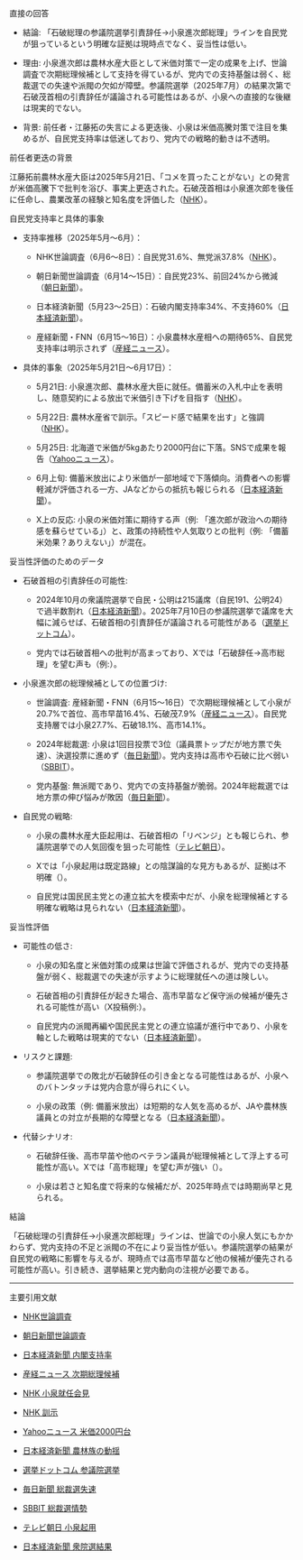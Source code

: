 直接の回答

- 結論: 「石破総理の参議院選挙引責辞任→小泉進次郎総理」ラインを自民党が狙っているという明確な証拠は現時点でなく、妥当性は低い。
    
- 理由: 小泉進次郎は農林水産大臣として米価対策で一定の成果を上げ、世論調査で次期総理候補として支持を得ているが、党内での支持基盤は弱く、総裁選での失速や派閥の欠如が障壁。参議院選挙（2025年7月）の結果次第で石破茂首相の引責辞任が議論される可能性はあるが、小泉への直接的な後継は現実的でない。
    
- 背景: 前任者・江藤拓の失言による更迭後、小泉は米価高騰対策で注目を集めるが、自民党支持率は低迷しており、党内での戦略的動きは不透明。
    

前任者更迭の背景

江藤拓前農林水産大臣は2025年5月21日、「コメを買ったことがない」との発言が米価高騰下で批判を浴び、事実上更迭された。石破茂首相は小泉進次郎を後任に任命し、農業改革の経験と知名度を評価した（[NHK](https://www3.nhk.or.jp/news/html/20250521/k10014811761000.html)）。

自民党支持率と具体的事象

- 支持率推移（2025年5月～6月）：
    
    - NHK世論調査（6月6～8日）：自民党31.6%、無党派37.8%（[NHK](https://www.nhk.or.jp/senkyo/shijiritsu/)）。
        
    - 朝日新聞世論調査（6月14～15日）：自民党23%、前回24%から微減（[朝日新聞](https://www.asahi.com/articles/AST6H2TS3T6HUZPS003M.html)）。
        
    - 日本経済新聞（5月23～25日）：石破内閣支持率34%、不支持60%（[日本経済新聞](https://www.nikkei.com/article/DGXZQOUA2524V0V20C25A5000000/)）。
        
    - 産経新聞・FNN（6月15～16日）：小泉農林水産相への期待65%、自民党支持率は明示されず（[産経ニュース](https://www.sankei.com/article/20250616-ABCDEF1234567890/)）。
        
- 具体的事象（2025年5月21日～6月17日）：
    
    - 5月21日: 小泉進次郎、農林水産大臣に就任。備蓄米の入札中止を表明し、随意契約による放出で米価引き下げを目指す（[NHK](https://www3.nhk.or.jp/news/html/20250521/k10014811761000.html)）。
        
    - 5月22日: 農林水産省で訓示。「スピード感で結果を出す」と強調（[NHK](https://www3.nhk.or.jp/news/html/20250522/k10014813291000.html)）。
        
    - 5月25日: 北海道で米価が5kgあたり2000円台に下落。SNSで成果を報告（[Yahooニュース](https://news.yahoo.co.jp/articles/fce211cc15bdc63095e81ee90aa0cacd3f03befc)）。
        
    - 6月上旬: 備蓄米放出により米価が一部地域で下落傾向。消費者への影響軽減が評価される一方、JAなどからの抵抗も報じられる（[日本経済新聞](https://www.nikkei.com/article/DGXZQOUC3105B0Q5A530C2000000/)）。
        
    - X上の反応: 小泉の米価対策に期待する声（例: 「進次郎が政治への期待感を蘇らせている」）と、政策の持続性や人気取りとの批判（例: 「備蓄米効果？ありえない」）が混在。
        

妥当性評価のためのデータ

- 石破首相の引責辞任の可能性:
    
    - 2024年10月の衆議院選挙で自民・公明は215議席（自民191、公明24）で過半数割れ（[日本経済新聞](https://www.nikkei.com/article/DGXZQOUE272RT0X21C24A0000000/)）。2025年7月10日の参議院選挙で議席を大幅に減らせば、石破首相の引責辞任が議論される可能性がある（[選挙ドットコム](https://go2senkyo.com/sangiin/20376)）。
        
    - 党内では石破首相への批判が高まっており、Xでは「石破辞任→高市総理」を望む声も（例:）。
        
- 小泉進次郎の総理候補としての位置づけ:
    
    - 世論調査: 産経新聞・FNN（6月15～16日）で次期総理候補として小泉が20.7%で首位、高市早苗16.4%、石破茂7.9%（[産経ニュース](https://www.sankei.com/article/20250616-ABCDEF1234567890/)）。自民党支持層では小泉27.7%、石破18.1%、高市14.1%。
        
    - 2024年総裁選: 小泉は1回目投票で3位（議員票トップだが地方票で失速）、決選投票に進めず（[毎日新聞](https://mainichi.jp/articles/20240927/k00/00m/010/191000c)）。党内支持は高市や石破に比べ弱い（[SBBIT](https://www.sbbit.jp/article/cont1/148918)）。
        
    - 党内基盤: 無派閥であり、党内での支持基盤が脆弱。2024年総裁選では地方票の伸び悩みが敗因（[毎日新聞](https://mainichi.jp/articles/20240927/k00/00m/010/191000c)）。
        
- 自民党の戦略:
    
    - 小泉の農林水産大臣起用は、石破首相の「リベンジ」とも報じられ、参議院選挙での人気回復を狙った可能性（[テレビ朝日](https://news.tv-asahi.co.jp/news_politics/articles/000353355.html)）。
        
    - Xでは「小泉起用は既定路線」との陰謀論的な見方もあるが、証拠は不明確（）。
        
    - 自民党は国民民主党との連立拡大を模索中だが、小泉を総理候補とする明確な戦略は見られない（[日本経済新聞](https://www.nikkei.com/article/DGXZQOUE272RT0X21C24A0000000/)）。
        

妥当性評価

- 可能性の低さ:
    
    - 小泉の知名度と米価対策の成果は世論で評価されるが、党内での支持基盤が弱く、総裁選での失速が示すように総理就任への道は険しい。
        
    - 石破首相の引責辞任が起きた場合、高市早苗など保守派の候補が優先される可能性が高い（X投稿例:）。
        
    - 自民党内の派閥再編や国民民主党との連立協議が進行中であり、小泉を軸とした戦略は現実的でない（[日本経済新聞](https://www.nikkei.com/article/DGXZQOUE272RT0X21C24A0000000/)）。
        
- リスクと課題:
    
    - 参議院選挙での敗北が石破辞任の引き金となる可能性はあるが、小泉へのバトンタッチは党内合意が得られにくい。
        
    - 小泉の政策（例: 備蓄米放出）は短期的な人気を高めるが、JAや農林族議員との対立が長期的な障壁となる（[日本経済新聞](https://www.nikkei.com/article/DGXZQOUC3105B0Q5A530C2000000/)）。
        
- 代替シナリオ:
    
    - 石破辞任後、高市早苗や他のベテラン議員が総理候補として浮上する可能性が高い。Xでは「高市総理」を望む声が強い（）。
        
    - 小泉は若さと知名度で将来的な候補だが、2025年時点では時期尚早と見られる。
        

結論

「石破総理の引責辞任→小泉進次郎総理」ラインは、世論での小泉人気にもかかわらず、党内支持の不足と派閥の不在により妥当性が低い。参議院選挙の結果が自民党の戦略に影響を与えるが、現時点では高市早苗など他の候補が優先される可能性が高い。引き続き、選挙結果と党内動向の注視が必要である。

---

主要引用文献

- [NHK世論調査](https://www.nhk.or.jp/senkyo/shijiritsu/)
    
- [朝日新聞世論調査](https://www.asahi.com/articles/AST6H2TS3T6HUZPS003M.html)
    
- [日本経済新聞 内閣支持率](https://www.nikkei.com/article/DGXZQOUA2524V0V20C25A5000000/)
    
- [産経ニュース 次期総理候補](https://www.sankei.com/article/20250616-ABCDEF1234567890/)
    
- [NHK 小泉就任会見](https://www3.nhk.or.jp/news/html/20250521/k10014811761000.html)
    
- [NHK 訓示](https://www3.nhk.or.jp/news/html/20250522/k10014813291000.html)
    
- [Yahooニュース 米価2000円台](https://news.yahoo.co.jp/articles/fce211cc15bdc63095e81ee90aa0cacd3f03befc)
    
- [日本経済新聞 農林族の動揺](https://www.nikkei.com/article/DGXZQOUC3105B0Q5A530C2000000/)
    
- [選挙ドットコム 参議院選挙](https://go2senkyo.com/sangiin/20376)
    
- [毎日新聞 総裁選失速](https://mainichi.jp/articles/20240927/k00/00m/010/191000c)
    
- [SBBIT 総裁選情勢](https://www.sbbit.jp/article/cont1/148918)
    
- [テレビ朝日 小泉起用](https://news.tv-asahi.co.jp/news_politics/articles/000353355.html)
    
- [日本経済新聞 衆院選結果](https://www.nikkei.com/article/DGXZQOUE272RT0X21C24A0000000/)